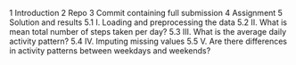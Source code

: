 1 Introduction
2 Repo
3 Commit containing full submission
4 Assignment
5 Solution and results
5.1 I. Loading and preprocessing the data
5.2 II. What is mean total number of steps taken per day?
5.3 III. What is the average daily activity pattern?
5.4 IV. Imputing missing values
5.5 V. Are there differences in activity patterns between weekdays and weekends?
